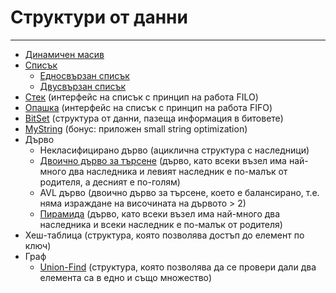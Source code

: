 # Структури от данни

---

- [Динамичен масив](<./Vector/>)
- [Списък](<./List/>)
    - [Едносвързан списък](<./List/SinglyLinkedList/>)
    - [Двусвързан списък](<./List/DoublyLinkedList/>)
- [Стек](<./Stack/>) (интерфейс на списък с принцип на работа FILO)
- [Опашка](<./Queue/>) (интерфейс на списък с принцип на работа FIFO)
- [BitSet](<./BitSet/>) (структура от данни, пазеща информация в битовете)
- [MyString](<./MyString/>) (бонус: приложен small string optimization)
- Дърво
    - Некласифицирано дърво (ациклична структура с наследници)
    - [Двоично дърво за търсене](<./BinaryTree/>) (дърво, като всеки възел има най-много два наследника и левият наследник е по-малък от родителя, а десният е по-голям)
    - AVL дърво (двоично дърво за търсене, което е балансирано, т.е. няма израждане на височината на дървото > 2)
    - [Пирамида](<./BinaryHeap/>) (дърво, като всеки възел има най-много два наследника и всеки наследник е по-малък от родителя)
- Хеш-таблица (структура, която позволява достъп до елемент по ключ)
- Граф
    - [Union-Find](<./UnionFind/>) (структура, която позволява да се провери дали два елемента са в едно и също множество)

